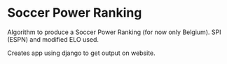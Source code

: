 Soccer Power Ranking
====================

Algorithm to produce a Soccer Power Ranking (for now only Belgium).
SPI (ESPN) and modified ELO used.

Creates app using django to get output on website.
